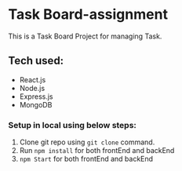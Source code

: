 # Task Board-assignment

This is a Task Board Project for managing Task.

## Tech used:
- React.js
- Node.js
- Express.js
- MongoDB

### Setup in local using below steps:

1. Clone git repo using `git clone` command.
2. Run `npm install` for both frontEnd and backEnd
3. `npm Start` for both frontEnd and backEnd
